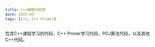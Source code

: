 ```yaml
---
title: C++编程代码库
date: 2017-03
tags: [C++, C++ Primer]
---
```


包含C++课程学习的代码，C++ Primer学习代码，POJ算法代码，以及其他C++代码。
